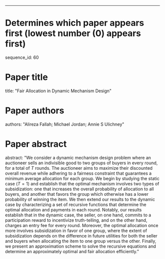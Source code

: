 --- 
# Determines which paper appears first (lowest number (0) appears first)
sequence_id: 60

# Paper title 
title: "Fair Allocation in Dynamic Mechanism Design"

# Paper authors 
authors: "Alireza Fallah; Michael Jordan; Annie S Ulichney"

# Paper abstract 
abstract: "We consider a dynamic mechanism design problem where an auctioneer sells an indivisible good to two groups of buyers in every round, for a total of $T$ rounds. The auctioneer aims to maximize their discounted overall revenue while adhering to a fairness constraint that guarantees a minimum average allocation for each group. We begin by studying the static case ($T=1$) and establish that the optimal mechanism involves two types of subsidization: one that increases the overall probability of allocation to all buyers, and another that favors the group which otherwise has a lower probability of winning the item. We then extend our results to the dynamic case by characterizing a set of recursive functions that determine the optimal allocation and payments in each round. Notably, our results establish that in the dynamic case, the seller, on one hand, commits to a participation reward to incentivize truth-telling, and on the other hand, charges an entry fee for every round. Moreover, the optimal allocation once more involves subsidization in favor of one group, where the extent of subsidization depends on the difference in future utilities for both the seller and buyers when allocating the item to one group versus the other. Finally, we present an approximation scheme to solve the recursive equations and determine an approximately optimal and fair allocation efficiently."

